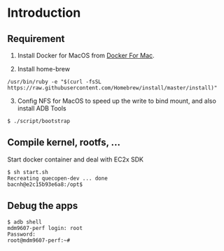 # Introduction


## Requirement 

1. Install Docker for MacOS from [Docker For Mac](https://docs.docker.com/docker-for-mac/install/). 

2. Install home-brew 

```
/usr/bin/ruby -e "$(curl -fsSL https://raw.githubusercontent.com/Homebrew/install/master/install)"
```

3. Config NFS for MacOS to speed up the write to bind mount, and also install ADB Tools

```
$ ./script/bootstrap
```

## Compile kernel, rootfs, ...

Start docker container and deal with EC2x SDK 

```
$ sh start.sh
Recreating quecopen-dev ... done
bacnh@e2c15b93e6a8:/opt$ 
```

## Debug the apps

```
$ adb shell
mdm9607-perf login: root
Password: 
root@mdm9607-perf:~#
```




